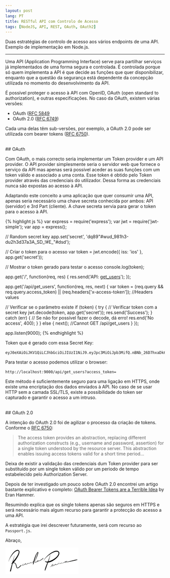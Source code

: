 ```yaml
---
layout: post
lang: PT
title: RESTful API com Controlo de Acesso
tags: [NodeJS, API, REST, OAuth, OAuth2]
---
```


Duas estratégias de controlo de acesso aos vários endpoints de uma API. Exemplo de implementação em Node.js.

---

Uma API (Application Programming Interface) serve para partilhar serviços já implementados de uma forma segura e controlada. É controlada porque só quem implementa a API é que decide as funções que quer disponibilizar, enquanto que a questão da segurança está dependente da concepção utilizada no momento do desenvolvimento da API.

É possível proteger o acesso à API com OpenID, OAuth (open standard to authorization), e outras especificações. No caso da OAuth, existem várias versões:

 - OAuth ([RFC 5849](http://tools.ietf.org/html/rfc5849)
 - OAuth 2.0 ([RFC 6749](http://tools.ietf.org/html/rfc6749))

Cada uma delas têm sub-versões, por exemplo, a OAuth 2.0 pode ser utilizada com bearer tokens ([RFC 6750](http://tools.ietf.org/html/rfc6750)).

<br/>
## OAuth

Com OAuth, o mais correcto seria implementar um Token provider e um API provider. O API provider simplesmente seria o servidor web que fornece o serviço da API mas apenas será possível aceder as suas funções com um token válido e associado a uma conta. Esse token é obtido pelo Token provider através das credenciais do utilizador. Dessa forma as credenciais nunca são expostas ao acesso à API.

Adaptando este conceito a uma aplicação que quer consumir uma API, apenas seria necessário uma chave secreta conhecida por ambos: API (servidor) e 3rd Part (cliente). A chave secreta servia para gerar o token para o acesso à API.

{% highlight js %}
var express = require('express');
var jwt = require('jwt-simple');
var app = express();

// Random secret key
app.set('secret', 'dq89"#wud_981h3-du2h3d37a3A_SD_!#E_"#dsd');

// Criar o token para o acesso
var token = jwt.encode({
  iss: 'ios'
}, app.get('secret'));

// Mostrar o token gerado para testar o acesso
console.log(token);

app.get('/', function(req, res) {
  res.send('API: <a href="api/get_users">get_users</a>');
});

app.get('/api/get_users', function(req, res, next) {
  var token = (req.query && req.query.access_token) ||
    (req.headers['x-access-token']); //Headers values

  // Verificar se o parâmetro existe
  if (token) {
    try {
      // Verificar token com a secret key
      jwt.decode(token, app.get('secret'));
      res.send('Success');
    } catch (err) {
      // Se não for possível fazer o decode, dá erro!
      res.end('No access', 400);
    }
  } else {
    next(); //Cannot GET /api/get_users
  }
});

app.listen(9000);
{% endhighlight %}

Token que é gerado com essa Secret Key:

    eyJ0eXAiOiJKV1QiLCJhbGciOiJIUzI1NiJ9.eyJpc3MiOiJpb3MifQ.nBNb_26D7hxaDk6J2rvvS3Kwn8PBCceBtW4C_WYfv_w

Para testar o acesso podemos utilizar o browser:

    http://localhost:9000/api/get_users?access_token=

Este método é suficientemente seguro para uma ligação em HTTPS, onde existe uma encriptação dos dados enviados à API. No caso de se usar HTTP sem a camada SSL/TLS, existe a possibilidade do token ser capturado e garantir o acesso a um intruso.

<br/>
## OAuth 2.0

A intenção do OAuth 2.0 foi de agilizar o processo da  criação de tokens. Conforme o [RFC 6750](http://tools.ietf.org/html/rfc6750):

> The access token provides an abstraction, replacing different authorization constructs (e.g., username and password, assertion) for a single token understood by the resource server.  This abstraction enables issuing access tokens valid for a short time period...

Deixa de existir a validação das credenciais dum Token provider para ser substituído por um single token válido por um periodo de tempo estabelecido pelo Authorization Server.

Depois de ter investigado um pouco sobre OAuth 2.0 encontrei um artigo bastante explicativo e completo: [OAuth Bearer Tokens are a Terrible Idea](http://hueniverse.com/2010/09/29/oauth-bearer-tokens-are-a-terrible-idea/) by Eran Hammer.

Resumindo explica que os single tokens apenas são seguros em HTTPS e será necessário mais algum recurso para garantir a protecção do acesso a uma API.

A estratégia que irei descrever futuramente, será com recurso ao `Passport.js`.

Abraço,

![Ricardo Pereira](/public/img/signature.png)

